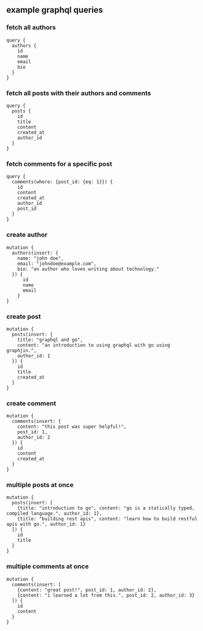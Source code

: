## example graphql queries

### fetch all authors

```gql
query {
  authors {
    id
    name
    email
    bio
  }
}
```

### fetch all posts with their authors and comments

```gql
query {
  posts {
    id
    title
    content
    created_at
    author_id
  }
}
```

### fetch comments for a specific post

```gql
query {
  comments(where: {post_id: {eq: 1}}) {
    id
    content
    created_at
    author_id
    post_id
  }
}
```

### create author 
```gql
mutation {
  authors(insert: {
    name: "john doe",
    email: "johndoe@example.com",
    bio: "an author who loves writing about technology."
  }) {
      id
      name
      email
    }
}
```

### create post

```gql
mutation {
  posts(insert: {
    title: "graphql and go",
    content: "an introduction to using graphql with go using graphjin.",
    author_id: 1
  }) {
    id
    title
    created_at
  }
}
```

### create comment 

```gql
mutation {
  comments(insert: {
    content: "this post was super helpful!",
    post_id: 1,
    author_id: 2
  }) {
    id
    content
    created_at
  }
}
```

### multiple posts at once 

```gql
mutation {
  posts(insert: [
    {title: "introduction to go", content: "go is a statically typed, compiled language.", author_id: 1},
    {title: "building rest apis", content: "learn how to build restful apis with go.", author_id: 1}
  ]) {
    id
    title
  }
}
```

### multiple comments at once

```gql
mutation {
  comments(insert: [
    {content: "great post!", post_id: 1, author_id: 2},
    {content: "i learned a lot from this.", post_id: 2, author_id: 3}
  ]) {
    id
    content
  }
}

```